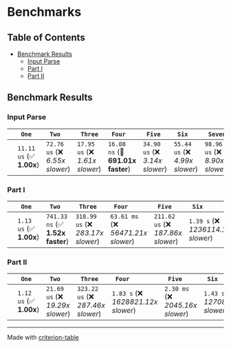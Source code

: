 # Benchmarks

## Table of Contents

- [Benchmark Results](#benchmark-results)
    - [Input Parse ](#input-parse-)
    - [Part I ](#part-i-)
    - [Part II ](#part-ii-)

## Benchmark Results

### Input Parse 

|        | ` One`                   | ` Two`                          | ` Three`                        | ` Four`                           | ` Five`                         | ` Six`                          | ` Seven`                         |
|:-------|:-------------------------|:--------------------------------|:--------------------------------|:----------------------------------|:--------------------------------|:--------------------------------|:-------------------------------- |
|        | `11.11 us` (✅ **1.00x**) | `72.76 us` (❌ *6.55x slower*)   | `17.95 us` (❌ *1.61x slower*)   | `16.08 ns` (🚀 **691.01x faster**) | `34.90 us` (❌ *3.14x slower*)   | `55.44 us` (❌ *4.99x slower*)   | `98.96 us` (❌ *8.90x slower*)    |

### Part I 

|        | ` One`                  | ` Two`                           | ` Three`                           | ` Four`                             | ` Five`                            | ` Six`                               |
|:-------|:------------------------|:---------------------------------|:-----------------------------------|:------------------------------------|:-----------------------------------|:------------------------------------ |
|        | `1.13 us` (✅ **1.00x**) | `741.33 ns` (✅ **1.52x faster**) | `318.99 us` (❌ *283.17x slower*)   | `63.61 ms` (❌ *56471.21x slower*)   | `211.62 us` (❌ *187.86x slower*)   | `1.39 s` (❌ *1236114.14x slower*)    |

### Part II 

|        | ` One`                  | ` Two`                           | ` Three`                           | ` Four`                             | ` Five`                           | ` Six`                               |
|:-------|:------------------------|:---------------------------------|:-----------------------------------|:------------------------------------|:----------------------------------|:------------------------------------ |
|        | `1.12 us` (✅ **1.00x**) | `21.69 us` (❌ *19.29x slower*)   | `323.22 us` (❌ *287.46x slower*)   | `1.83 s` (❌ *1628821.12x slower*)   | `2.30 ms` (❌ *2045.16x slower*)   | `1.43 s` (❌ *1270804.99x slower*)    |

---
Made with [criterion-table](https://github.com/nu11ptr/criterion-table)


